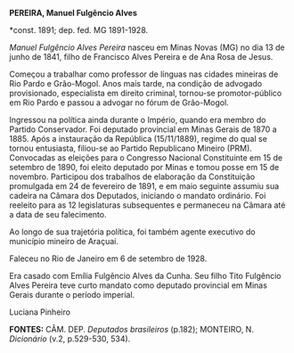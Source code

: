 **PEREIRA, Manuel Fulgêncio Alves**

\*const. 1891; dep. fed. MG 1891-1928.

*Manuel Fulgêncio Alves Pereira* nasceu em Minas Novas (MG) no dia 13 de
junho de 1841, filho de Francisco Alves Pereira e de Ana Rosa de Jesus.

Começou a trabalhar como professor de línguas nas cidades mineiras de
Rio Pardo e Grão-Mogol. Anos mais tarde, na condição de advogado
provisionado, especialista em direito criminal, tornou-se
promotor-público em Rio Pardo e passou a advogar no fórum de Grão-Mogol.

Ingressou na política ainda durante o Império, quando era membro do
Partido Conservador. Foi deputado provincial em Minas Gerais de 1870 a
1885. Após a instauração da República (15/11/1889), regime do qual se
tornou entusiasta, filiou-se ao Partido Republicano Mineiro (PRM).
Convocadas as eleições para o Congresso Nacional Constituinte em 15 de
setembro de 1890, foi eleito deputado por Minas e tomou posse em 15 de
novembro. Participou dos trabalhos de elaboração da Constituição
promulgada em 24 de fevereiro de 1891, e em maio seguinte assumiu sua
cadeira na Câmara dos Deputados, iniciando o mandato ordinário. Foi
reeleito para as 12 legislaturas subsequentes e permaneceu na Câmara até
a data de seu falecimento.

Ao longo de sua trajetória política, foi também agente executivo do
município mineiro de Araçuaí.

Faleceu no Rio de Janeiro em 6 de setembro de 1928.

Era casado com Emília Fulgêncio Alves da Cunha. Seu filho Tito Fulgêncio
Alves Pereira teve curto mandato como deputado provincial em Minas
Gerais durante o período imperial.

Luciana Pinheiro

**FONTES:** CÂM. DEP. *Deputados brasileiros* (p.182); MONTEIRO, N.
*Dicionário* (v.2, p.529-530, 534).

